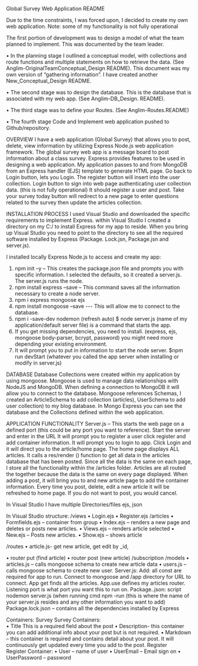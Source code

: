 Global Survey Web Application README

Due to the time constraints, I was forced upon, I decided to create my own web application. Note: some of my functionality is not fully operational

The first portion of development was to design a model of what the team planned to implement. This was documented by the team leader.

•	In the planning stage I outlined a conceptual model, with collections and route functions and multiple statements on how to retrieve the data.  (See Anglim-OriginalTeamConceptual_Design README). This document was my own version of “gathering information”.  I have created another New_Conceptual_Design README.

•	The second stage was to design the database. This is the database that is associated with my web app. (See Anglim-DB_Design. README). 

•	The third stage was to define your Routes. (See Anglim-Routes.README)

•	The fourth stage Code and Implement web application pushed to Github/repository. 

OVERVIEW
I have a web application (Global Survey) that allows you to post, delete, view information by utilizing Express Node.js web application framework. The global survey web app is a message board to post information about a class survey. Express provides features to be used in designing a web application.  My application passes to and from MongoDB from an Express handler (EJS) template to generate HTML page. 
Go back to Login button, lets you Login. 
The register button will insert into the user collection. 
Login button to sign into web page authenticating user collection data. (this is not fully operational) It should register a user and post. 
Take your survey today button will redirect to a new page to enter questions related to the survey then update the articles collection.

INSTALLATION PROCESS 
I used Visual Studio and downloaded the specific requirements to implement Express. within Visual Studio I created a directory on my C:/ to install Express for my app to reside.  When you bring up Visual Studio you need to point to the directory to see all the required software installed by Express (Package. Lock.jsn, Package.jsn and server.js).
 
I installed locally Express Node.js to access and create my app: 
1.	npm init –y – This creates the package.json file and prompts you with specific information. I selected the defaults, so it created a server.js.  The server.js runs the node.
2.	 npm install express –save – This command saves all the information necessary to create a node server.
3.	npm i express mongoose ejs
4.	npm install mongoose –save --- This will allow me to connect to the database.
5.	npm i -save-dev nodemon (refresh auto) 
$ node server.js (name of my application/default server file) is a command that starts the app. 
6.	If you get missing dependencies, you need to install. (express, ejs, mongoose body-parser, bcrypt, password) you might need more depending your existing environment.
7.	It will prompt you to put in information to start the node server.
$npm run devStart (whatever you called the app server when installing or modify in server.js) 
 

DATABASE
Database Collections were created within my application by using mongoose. Mongoose is used to manage data relationships with NodeJS and MongoDB. When defining a connection to MongoDB it will allow you to connect to the database. Mongoose references Schemas, I created an ArticleSchema to add collection (articles), UserSchema to add user collection) to my blog database.  In Mongo Express you can see the database and the Collections defined within the web application.  

APPLICATION FUNCTIONALITY 
Server.js – This starts the web page on a defined port (this could be any port you want to reference). Start the server and enter in the URL 
It will prompt you to register a user click register and add container information. 
It will prompt you to login to app. Click Login and it will direct you to the article/home page.
The home page displays ALL articles. It calls a res/render () function to get all data in the articles database that has been posted. Since all the data is the same on each page, I store all the functionality within the /articles folder. Articles are all routed the together because the data is the same on every page displayed.  When adding a post, it will bring you to and new article page to add the container information. Every time you post, delete, edit a new article it will be refreshed to home page. If you do not want to post, you would cancel.



In Visual Studio I have multiple Directories/files ejs, json  

In Visual Studio structure:
/views
•	Login.ejs 
•	Register.ejs
        /articles
•	Formfields.ejs – container from group
•	Index.ejs – renders a new page and deletes or posts new articles. 
•	Views.ejs – renders article selected 
•	New.ejs – Posts new articles.
•	Show.ejs – shows article 

/routes
•	article.js- get new article, get edit by _id,

•	router put (find article)
•	router post (new article)
/subscription
/models
•	articles.js – calls mongoose schema to create new article data 
•	users.js – calls mongoose schema to create new user.
Server.js: 	Add: all const are required for app to run. Connect to mongoose and /app directory for URL to connect. App get finds all the articles. App.use defines my articles router. Listening port is what port you want this to run on. 
Package..json: script nodemon server.js (when running cmd npm -run (this is where the name of your server.js resides and any other information you want to add)
Package.lock.json – contains all the dependencies installed by Express



Containers:
Survey
Survey Containers:  
•	Title This is a required field about the post
•	Description- this container you can add additional info about your post but is not required.
•	Markdown – this container is required and contains detail about your post. It will continuously get updated every time you add to the post. 
Register  
Register Container:
•	User – name of user
•	UserEmail – Email sign on
•	UserPassword – password 



